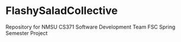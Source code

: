 # FlashySaladCollective
Repository for NMSU CS371 Software Development Team FSC Spring Semester Project
